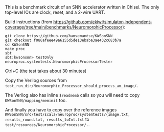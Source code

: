This is a benchmark circuit of an SNN accelerator written in Chisel.
The only top-level IOs are clock, reset, and a 2-wire UART.

Build instructions (from https://github.com/ekiwi/simulator-independent-coverage/tree/main/benchmarks/NeuromorphicProcessor):

```shell
git clone https://github.com/hansemandse/KWSonSNN
git checkout f086afeee49a6155d5de13ebaba3ae432c683b7a
cd KWSonSNN
make proc
sbt
sbt:kwsonsnn> testOnly neuroproc.systemtests.NeuromorphicProcessorTester
```

Ctrl+C (the test takes about 30 minutes)

Copy the Verilog sources from `test_run_dir/Neuromorphic_Processor_should_process_an_image/`.

The Verilog also has inline `$readmemb` calls so you will need to copy `KWSonSNN/mapping/meminit` too.

And finally you have to copy over the reference images `KWSonSNN/src/test/scala/neuroproc/systemtests/{image.txt, results_round.txt, results_toInt.txt` to `test/resources/NeuromorphicProcessor/.`.